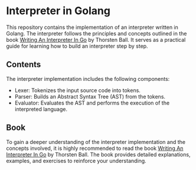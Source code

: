 # Interpreter in Golang

This repository contains the implementation of an interpreter written in Golang. The interpreter follows the principles and concepts outlined in the book [Writing An Interpreter In Go](https://interpreterbook.com/) by Thorsten Ball. It serves as a practical guide for learning how to build an interpreter step by step.

## Contents

The interpreter implementation includes the following components:

- Lexer: Tokenizes the input source code into tokens.
- Parser: Builds an Abstract Syntax Tree (AST) from the tokens.
- Evaluator: Evaluates the AST and performs the execution of the interpreted language.

## Book

To gain a deeper understanding of the interpreter implementation and the concepts involved, it is highly recommended to read the book [Writing An Interpreter In Go](https://interpreterbook.com/) by Thorsten Ball. The book provides detailed explanations, examples, and exercises to reinforce your understanding.

